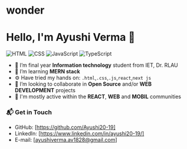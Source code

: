 # wonder

# Hello, I'm Ayushi Verma 👋

![HTML](https://img.shields.io/badge/HTML-Expert-orange)
![CSS](https://img.shields.io/badge/CSS-Expert-blue)
![JavaScript](https://img.shields.io/badge/JavaScript-Intermediate-yellow)
![TypeScript](https://img.shields.io/badge/React-Intermediate-lightgrey)


- 🔭 I’m final year **Information technology** student from IET, Dr. RLAU
- 🌱 I’m learning **MERN stack** 
- ⚙️ Have tried my hands on: `.html`,`.css`,`.js`,`react`,`next js`
- 👯 I’m looking to collaborate in **Open Source** and/or **WEB DEVELOPMENT** projects
- 💬 I'm mostly active within the **REACT**, **WEB** and **MOBIL** communities

### 📬 Get in Touch


- GitHub: [https://github.com/Ayushi20-19]
- LinkedIn: [https://www.linkedin.com/in/ayushi20-19/]
- E-mail: [ayushiverma.av1828@gmail.com]


